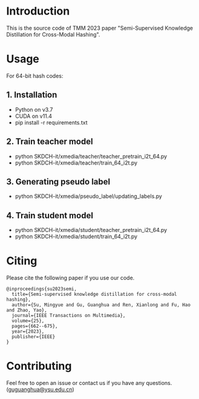 # Introduction
This is the source code of TMM 2023 paper "Semi-Supervised Knowledge Distillation for Cross-Modal Hashing".

# Usage
For 64-bit hash codes:
## 1. Installation
- Python on v3.7
- CUDA on v11.4
- pip install -r requirements.txt

## 2. Train teacher model
- python SKDCH-it/xmedia/teacher/teacher_pretrain_i2t_64.py
- python SKDCH-it/xmedia/teacher/train_64_i2t.py

## 3. Generating pseudo label
- python SKDCH-it/xmedia/pseudo_label/updating_labels.py

## 4. Train student model
- python SKDCH-it/xmedia/student/teacher_pretrain_i2t_64.py
- python SKDCH-it/xmedia/student/train_64_i2t.py

# Citing
Please cite the following paper if you use our code.
```
@inproceedings{su2023semi,
  title={Semi-supervised knowledge distillation for cross-modal hashing},
  author={Su, Mingyue and Gu, Guanghua and Ren, Xianlong and Fu, Hao and Zhao, Yao},
  journal={IEEE Transactions on Multimedia},
  volume={25},
  pages={662--675},
  year={2023},
  publisher={IEEE}
} 
```

# Contributing
Feel free to open an issue or contact us if you have any questions. ([guguanghua@ysu.edu.cn]())
